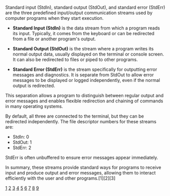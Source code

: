 Standard input (StdIn), standard output (StdOut), and standard error (StdErr) are the three predefined input/output
communication streams used by computer programs when they start execution.

- **Standard Input (StdIn)** is the data stream from which a program reads its input. Typically, it comes from the keyboard
  or can be redirected from a file or another program's output.

- **Standard Output (StdOut)** is the stream where a program writes its normal output data, usually displayed on the terminal
  or console screen. It can also be redirected to files or piped to other programs.

- **Standard Error (StdErr)** is the stream specifically for outputting error messages and diagnostics. It is separate from
  StdOut to allow error messages to be displayed or logged independently, even if the normal output is redirected.

This separation allows a program to distinguish between regular output and error messages and enables flexible redirection
and chaining of commands in many operating systems.

By default, all three are connected to the terminal, but they can be redirected independently. The file descriptor numbers
for these streams are:

- StdIn: 0
- StdOut: 1
- StdErr: 2

StdErr is often unbuffered to ensure error messages appear immediately.

In summary, these streams provide standard ways for programs to receive input and produce output and error messages, allowing
them to interact efficiently with the user and other programs.[1][2][3]

[1](https://en.wikipedia.org/wiki/Standard_streams)
[2](https://www.reddit.com/r/learnprogramming/comments/ugwwbq/what_exactly_are_stdout_stdin_and_stderr/)
[3](https://www.geeksforgeeks.org/linux-unix/shell-scripting-standard-input-output-and-error/)
[4](https://pubs.opengroup.org/onlinepubs/7908799/xsh/stdio.html)
[5](https://learn.microsoft.com/en-us/cpp/c-runtime-library/stdin-stdout-stderr?view=msvc-170)
[6](https://stackoverflow.com/questions/3385201/confused-about-stdin-stdout-and-stderr)
[7](https://learn.microsoft.com/lt-lt/cpp/c-runtime-library/stdin-stdout-stderr?view=msvc-170)
[8](https://sites.ualberta.ca/dept/chemeng/AIX-43/share/man/info/C/a_doc_lib/aixuser/usrosdev/std_input_output.htm)
[9](https://en.cppreference.com/w/c/io/std_streams.html)
